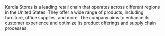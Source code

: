 Kardia Stores is a leading retail chain that operates
across different regions in the United States. They offer
a wide range of products, including furniture, office
supplies, and more. The company aims to enhance its
customer experience and optimize its product offerings
and supply chain processes.
